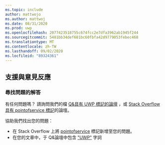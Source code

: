 ```yaml
---
ms.topic: include
author: mattwojo
ms.author: mattwoj
ms.date: 08/31/2020
ms.prod: uwp
ms.openlocfilehash: 2077423518755c674fcc2e7dfa3962ab1945f244
ms.sourcegitcommit: 5481bb34def681bc60fbfa42d9779053febec468
ms.translationtype: MT
ms.contentlocale: zh-TW
ms.lasthandoff: 09/02/2020
ms.locfileid: "89324361"
---
```

## <a name="support-and-feedback"></a>支援與意見反應

### <a name="find-answers-to-your-questions"></a>尋找問題的解答

有任何問題嗎？ 請詢問我們的檔 [Q&具有 UWP 標記的論壇](https://social.msdn.microsoft.com/Forums/en-US/home?category=&forum=&filter=alltypes&sort=relevancedesc&brandIgnore=true&filter=alltypes&searchTerm=%5BUWP%5D) ，或 [Stack Overflow 具有 pointofservice 標記](https://stackoverflow.com/questions/tagged/pointofservice)的論壇。

協助我們找出您的問題：
- 在 Stack Overflow 上將 [pointofservice](https://stackoverflow.com/questions/tagged/pointofservice) 標記新增至您的問題。 
- 在您的文章中，于 Q&論壇中包含 ["UWP"](https://social.msdn.microsoft.com/Forums/en-US/home?category=&forum=&filter=alltypes&sort=relevancedesc&brandIgnore=true&filter=alltypes&searchTerm=%5BUWP%5D) 字詞
